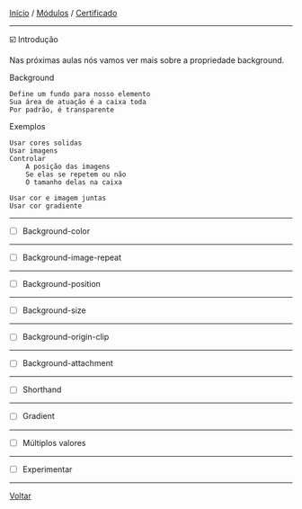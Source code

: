 [Início](https://github.com/Thalyalm/rocketseat-trilha-fundamentar) /
[Módulos](https://github.com/Thalyalm/rocketseat-trilha-fundamentar/tree/main/modulos/readme.md) /
[Certificado](https://github.com/Thalyalm/rocketseat-trilha-fundamentar/tree/main/certificado)

---

:ballot_box_with_check: Introdução

Nas próximas aulas nós vamos ver mais sobre a propriedade background.

Background
    
    Define um fundo para nosso elemento
    Sua área de atuação é a caixa toda
    Por padrão, é transparente

Exemplos

    Usar cores solidas
    Usar imagens
    Controlar
        A posição das imagens
        Se elas se repetem ou não
        O tamanho delas na caixa

    Usar cor e imagem juntas
    Usar cor gradiente

---

- [ ] Background-color

---

- [ ] Background-image-repeat

---

- [ ] Background-position

---

- [ ] Background-size

---

- [ ] Background-origin-clip

---

- [ ] Background-attachment

---

- [ ] Shorthand

---

- [ ] Gradient

---

- [ ] Múltiplos valores

---

- [ ] Experimentar

---

[Voltar](https://github.com/Thalyalm/rocketseat-trilha-fundamentar/tree/main/modulos/agora-sim-cores/readme.md)